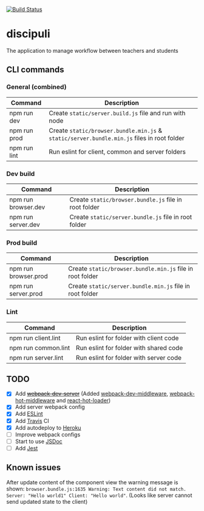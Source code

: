 [![Build Status](https://travis-ci.org/enheit/discipuli.svg?branch=develop)](https://travis-ci.org/enheit/discipuli)

# discipuli
The application to manage workflow between teachers and students

## CLI commands
### General (combined)
| Command  | Description |
| ------------- | ------------- |
| npm run dev  | Create `static/server.build.js` file and run with node |
| npm run prod | Create `static/browser.bundle.min.js` & `static/server.bundle.min.js` files in root folder  |
| npm run lint  | Run eslint for client, common and server folders |

### Dev build
| Command  | Description |
| ------------- | ------------- |
| npm run browser.dev  | Create `static/browser.bundle.js` file in root folder  |
| npm run server.dev  | Create `static/server.bundle.js` file in root folder |

### Prod build
| Command  | Description |
| ------------- | ------------- |
| npm run browser.prod  | Create `static/browser.bundle.min.js` file in root folder  |
| npm run server.prod  | Create `static/server.bundle.min.js` file in root folder  |

### Lint
| Command  | Description |
| ------------- | ------------- |
| npm run client.lint  | Run eslint for folder with client code |
| npm run common.lint  | Run eslint for folder with shared code |
| npm run server.lint  | Run eslint for folder with server code |

## TODO
- [x] Add [~~webpack-dev-server~~](https://webpack.js.org/configuration/dev-server/) (Added [webpack-dev-middleware](https://github.com/webpack/webpack-dev-middleware), [webpack-hot-middleware](https://github.com/glenjamin/webpack-hot-middleware) and [react-hot-loader](https://github.com/gaearon/react-hot-loader))
- [x] Add server webpack config
- [x] Add [ESLint](https://eslint.org/)
- [x] Add [Travis](https://travis-ci.org/) CI
- [x] Add autodeploy to [Heroku](https://dashboard.heroku.com/)
- [ ] Improve webpack configs
- [ ] Start to use [JSDoc](http://usejsdoc.org/)
- [ ] Add [Jest](https://facebook.github.io/jest/)

## Known issues
After update content of the component view the warning message is shown: `browser.bundle.js:1635 Warning: Text content did not match. Server: "Hello world1" Client: "Hello world"`. (Looks like server cannot send updated state to the client)
